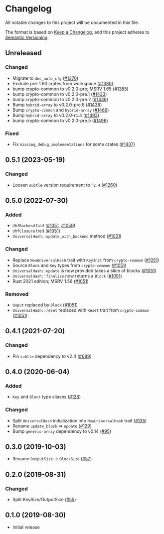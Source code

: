 # Changelog

All notable changes to this project will be documented in this file.

The format is based on [Keep a Changelog](https://keepachangelog.com/en/1.0.0/),
and this project adheres to [Semantic Versioning](https://semver.org/spec/v2.0.0.html).

## Unreleased
### Changed
- Migrate to `doc_auto_cfg` ([#1370])
- Exclude pre-1.60 crates from workspace ([#1380])
- bump crypto-common to v0.2.0-pre; MSRV 1.65 ([#1385])
- bump crypto-common to v0.2.0-pre.1 ([#1433])
- bump crypto-common to v0.2.0-pre.2 ([#1436])
- Bump `hybrid-array` to v0.2.0-pre.8 ([#1438])
- Bump `crypto-common` and `hybrid-array` ([#1469])
- Bump `hybrid-array` to v0.2.0-rc.4 ([#1493])
- bump crypto-common to v0.2.0-pre.5 ([#1496])

### Fixed
- Fix `missing_debug_implementations` for some crates ([#1407])

[#1370]: https://github.com/RustCrypto/traits/pull/1370
[#1380]: https://github.com/RustCrypto/traits/pull/1380
[#1385]: https://github.com/RustCrypto/traits/pull/1385
[#1407]: https://github.com/RustCrypto/traits/pull/1407
[#1433]: https://github.com/RustCrypto/traits/pull/1433
[#1436]: https://github.com/RustCrypto/traits/pull/1436
[#1438]: https://github.com/RustCrypto/traits/pull/1438
[#1469]: https://github.com/RustCrypto/traits/pull/1469
[#1493]: https://github.com/RustCrypto/traits/pull/1493
[#1496]: https://github.com/RustCrypto/traits/pull/1496

## 0.5.1 (2023-05-19)
### Changed
- Loosen `subtle` version requirement to `^2.4` ([#1260])

[#1260]: https://github.com/RustCrypto/traits/pull/1260

## 0.5.0 (2022-07-30)
### Added
- `UhfBackend` trait ([#1051], [#1059])
- `UhfClosure` trait ([#1051])
- `UniversalHash::update_with_backend` method ([#1051])

### Changed
- Replace `NewUniversalHash` trait with `KeyInit` from `crypto-common` ([#1051])
- Source `Block` and `Key` types from `crypto-common` ([#1051])
- `UniversalHash::update` is now provided takes a slice of blocks ([#1051])
- `UniversalHash::finalize` now returns a `Block` ([#1051])
- Rust 2021 edition; MSRV 1.56 ([#1051])

### Removed
- `Ouput` replaced by `Block` ([#1051])
- `UniversalHash::reset` replaced with `Reset` trait from `crypto-common` ([#1051])

[#1051]: https://github.com/RustCrypto/traits/pull/1051
[#1059]: https://github.com/RustCrypto/traits/pull/1059

## 0.4.1 (2021-07-20)
### Changed
- Pin `subtle` dependency to v2.4 ([#689])

[#689]: https://github.com/RustCrypto/traits/pull/689

## 0.4.0 (2020-06-04)
### Added
- `Key` and `Block` type aliases ([#128])

### Changed
- Split `UniversalHash` initialization into `NewUniversalHash` trait ([#135])
- Rename `update_block` => `update` ([#129])
- Bump `generic-array` dependency to v0.14 ([#95])

[#135]: https://github.com/RustCrypto/traits/pull/135
[#129]: https://github.com/RustCrypto/traits/pull/129
[#128]: https://github.com/RustCrypto/traits/pull/128
[#95]: https://github.com/RustCrypto/traits/pull/95

## 0.3.0 (2019-10-03)
- Rename `OutputSize` -> `BlockSize` ([#57])

[#57]: https://github.com/RustCrypto/traits/pull/57

## 0.2.0 (2019-08-31)
### Changed
- Split KeySize/OutputSize ([#55])

[#55]: https://github.com/RustCrypto/traits/pull/55

## 0.1.0 (2019-08-30)
- Initial release

